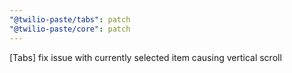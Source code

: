 ```yaml
---
"@twilio-paste/tabs": patch
"@twilio-paste/core": patch
---
```


[Tabs] fix issue with currently selected item causing vertical scroll
